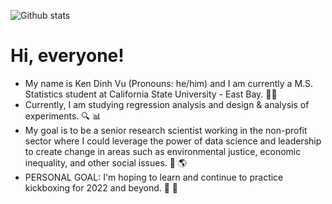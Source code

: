 ![Github stats](https://github-readme-stats.vercel.app/api?username=Ken-Vu)
# Hi, everyone!

* My name is Ken Dinh Vu (Pronouns: he/him) and I am currently a M.S. Statistics student at California State University - East Bay. :man_student: 
* Currently, I am studying regression analysis and design & analysis of experiments. :mag: 📊
* My goal is to be a senior research scientist working in the non-profit sector where I could leverage the power of data science and leadership to create change in areas such as environmental justice, economic inequality, and other social issues. :handshake: :earth_americas: 
* PERSONAL GOAL: I'm hoping to learn and continue to practice kickboxing for 2022 and beyond. :boxing_glove: :punch: 
